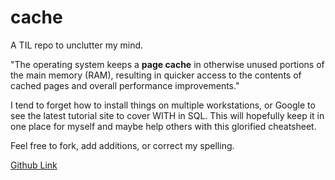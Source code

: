 # cache
A TIL repo to unclutter my mind.

"The operating system keeps a __page cache__ in otherwise unused portions of the main memory (RAM), resulting in quicker access to the contents of cached pages and overall performance improvements."

I tend to forget how to install things on multiple workstations, or Google to see the latest tutorial site to cover WITH in SQL. This will hopefully keep it in one place for myself and maybe help others with this glorified cheatsheet.

Feel free to fork, add additions, or correct my spelling.

[Github Link](https://github.com/dannypage/cache/)
